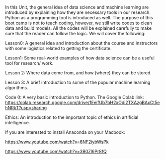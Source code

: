 
In this Unit, the general idea of data science and machine learning are introduced by explaining how they are necessary tools in our research. Python as a programming tool is introduced as well. The purpose of this boot camp is not to teach coding, however, we still write codes to clean data and build models. All the codes will be explained carefully to make sure that the reader can follow the logic. We will cover the following: 

Lesson0: A general idea and introduction about the course and instructors with some logistics related to getting the certificate.

Lesson1: Some real-world examples of how data science can be a useful tool for research/ work.

Lesson 2: Where data come from, and how (where) they can be stored.

Lesson 3: A brief introduction to some of the popular machine learning algorithms.

Code 0: A very basic introduction to Python. The Google Colab link: 
https://colab.research.google.com/drive/1EeifUb7bH2xOdi2TXAzgBAxCt5ehNRkT?usp=sharing

Ethics: An introduction to the important topic of ethics in artificial intelligence. 

If you are interested to install Anaconda on your Macbook: 

https://www.youtube.com/watch?v=6NF2iybWsPk

https://www.youtube.com/watch?v=3B0Zl6Pr8fQ


